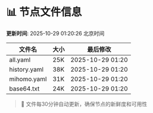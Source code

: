 # 📊 节点文件信息

**更新时间**: 2025-10-29 01:20:26 北京时间

| 文件名 | 大小 | 最后修改 |
|--------|------|----------|
| all.yaml | 25K | 2025-10-29 01:20 |
| history.yaml | 38K | 2025-10-29 01:20 |
| mihomo.yaml | 31K | 2025-10-29 01:20 |
| base64.txt | 24K | 2025-10-29 01:20 |

> 🔄 文件每30分钟自动更新，确保节点的新鲜度和可用性
